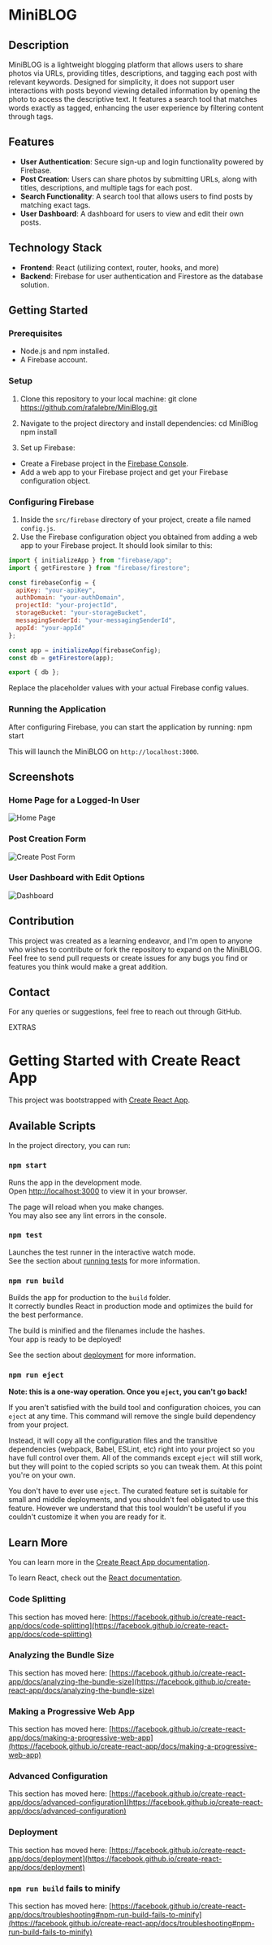 # MiniBLOG

## Description

MiniBLOG is a lightweight blogging platform that allows users to share photos via URLs, providing titles, descriptions, and tagging each post with relevant keywords. Designed for simplicity, it does not support user interactions with posts beyond viewing detailed information by opening the photo to access the descriptive text. It features a search tool that matches words exactly as tagged, enhancing the user experience by filtering content through tags.

## Features

- **User Authentication**: Secure sign-up and login functionality powered by Firebase.
- **Post Creation**: Users can share photos by submitting URLs, along with titles, descriptions, and multiple tags for each post.
- **Search Functionality**: A search tool that allows users to find posts by matching exact tags.
- **User Dashboard**: A dashboard for users to view and edit their own posts.

## Technology Stack

- **Frontend**: React (utilizing context, router, hooks, and more)
- **Backend**: Firebase for user authentication and Firestore as the database solution.

## Getting Started

### Prerequisites

- Node.js and npm installed.
- A Firebase account.

### Setup

1. Clone this repository to your local machine:
git clone https://github.com/rafalebre/MiniBlog.git

2. Navigate to the project directory and install dependencies:
cd MiniBlog
npm install

3. Set up Firebase:
- Create a Firebase project in the [Firebase Console](https://console.firebase.google.com/).
- Add a web app to your Firebase project and get your Firebase configuration object.

### Configuring Firebase

1. Inside the `src/firebase` directory of your project, create a file named `config.js`.
2. Use the Firebase configuration object you obtained from adding a web app to your Firebase project. It should look similar to this:

 ```js
 import { initializeApp } from "firebase/app";
 import { getFirestore } from "firebase/firestore";

 const firebaseConfig = {
   apiKey: "your-apiKey",
   authDomain: "your-authDomain",
   projectId: "your-projectId",
   storageBucket: "your-storageBucket",
   messagingSenderId: "your-messagingSenderId",
   appId: "your-appId"
 };

 const app = initializeApp(firebaseConfig);
 const db = getFirestore(app);

 export { db };
 ```

 Replace the placeholder values with your actual Firebase config values.

### Running the Application

After configuring Firebase, you can start the application by running:
npm start


This will launch the MiniBLOG on `http://localhost:3000`.

## Screenshots

### Home Page for a Logged-In User
![Home Page](https://github.com/rafalebre/MiniBlog/blob/main/screenshots/Screenshot%202024-03-05%20at%2018.28.38.png)

### Post Creation Form
![Create Post Form](https://github.com/rafalebre/MiniBlog/blob/main/screenshots/Screenshot%202024-03-05%20at%2018.28.48.png)

### User Dashboard with Edit Options
![Dashboard](https://github.com/rafalebre/MiniBlog/blob/main/screenshots/Screenshot%202024-03-05%20at%2018.28.59.png)

## Contribution

This project was created as a learning endeavor, and I'm open to anyone who wishes to contribute or fork the repository to expand on the MiniBLOG. Feel free to send pull requests or create issues for any bugs you find or features you think would make a great addition.

## Contact

For any queries or suggestions, feel free to reach out through GitHub.




EXTRAS
# Getting Started with Create React App

This project was bootstrapped with [Create React App](https://github.com/facebook/create-react-app).

## Available Scripts

In the project directory, you can run:

### `npm start`

Runs the app in the development mode.\
Open [http://localhost:3000](http://localhost:3000) to view it in your browser.

The page will reload when you make changes.\
You may also see any lint errors in the console.

### `npm test`

Launches the test runner in the interactive watch mode.\
See the section about [running tests](https://facebook.github.io/create-react-app/docs/running-tests) for more information.

### `npm run build`

Builds the app for production to the `build` folder.\
It correctly bundles React in production mode and optimizes the build for the best performance.

The build is minified and the filenames include the hashes.\
Your app is ready to be deployed!

See the section about [deployment](https://facebook.github.io/create-react-app/docs/deployment) for more information.

### `npm run eject`

**Note: this is a one-way operation. Once you `eject`, you can't go back!**

If you aren't satisfied with the build tool and configuration choices, you can `eject` at any time. This command will remove the single build dependency from your project.

Instead, it will copy all the configuration files and the transitive dependencies (webpack, Babel, ESLint, etc) right into your project so you have full control over them. All of the commands except `eject` will still work, but they will point to the copied scripts so you can tweak them. At this point you're on your own.

You don't have to ever use `eject`. The curated feature set is suitable for small and middle deployments, and you shouldn't feel obligated to use this feature. However we understand that this tool wouldn't be useful if you couldn't customize it when you are ready for it.

## Learn More

You can learn more in the [Create React App documentation](https://facebook.github.io/create-react-app/docs/getting-started).

To learn React, check out the [React documentation](https://reactjs.org/).

### Code Splitting

This section has moved here: [https://facebook.github.io/create-react-app/docs/code-splitting](https://facebook.github.io/create-react-app/docs/code-splitting)

### Analyzing the Bundle Size

This section has moved here: [https://facebook.github.io/create-react-app/docs/analyzing-the-bundle-size](https://facebook.github.io/create-react-app/docs/analyzing-the-bundle-size)

### Making a Progressive Web App

This section has moved here: [https://facebook.github.io/create-react-app/docs/making-a-progressive-web-app](https://facebook.github.io/create-react-app/docs/making-a-progressive-web-app)

### Advanced Configuration

This section has moved here: [https://facebook.github.io/create-react-app/docs/advanced-configuration](https://facebook.github.io/create-react-app/docs/advanced-configuration)

### Deployment

This section has moved here: [https://facebook.github.io/create-react-app/docs/deployment](https://facebook.github.io/create-react-app/docs/deployment)

### `npm run build` fails to minify

This section has moved here: [https://facebook.github.io/create-react-app/docs/troubleshooting#npm-run-build-fails-to-minify](https://facebook.github.io/create-react-app/docs/troubleshooting#npm-run-build-fails-to-minify)
